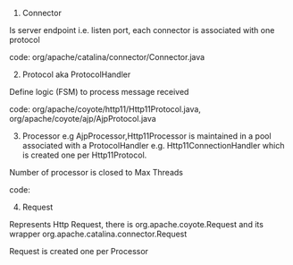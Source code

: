 1. Connector 

Is server endpoint i.e. listen port, each connector is associated with one protocol

code: org/apache/catalina/connector/Connector.java

2. Protocol aka ProtocolHandler 

Define logic (FSM) to process message received

code: org/apache/coyote/http11/Http11Protocol.java, org/apache/coyote/ajp/AjpProtocol.java

3. Processor e.g AjpProcessor,Http11Processor is maintained in a pool associated with a ProtocolHandler
e.g. Http11ConnectionHandler which is created one per Http11Protocol. 

Number of processor is closed to Max Threads

code: 

4. Request 

Represents Http Request, there is org.apache.coyote.Request and its wrapper org.apache.catalina.connector.Request

Request is created one per Processor


